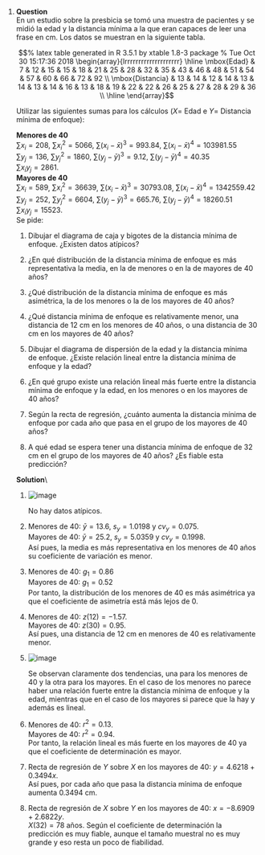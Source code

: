1.  **Question**\
    En un estudio sobre la presbicia se tomó una muestra de pacientes y
    se midió la edad y la distancia mínima a la que eran capaces de leer
    una frase en cm. Los datos se muestran en la siguiente tabla.

    $$% latex table generated in R 3.5.1 by xtable 1.8-3 package
      % Tue Oct 30 15:17:36 2018
      \begin{array}{lrrrrrrrrrrrrrrrrrrrr}
         \hline
      \mbox{Edad} & 7 & 12 & 15 & 15 & 18 & 21 & 25 & 28 & 32 & 35 & 43 & 46 & 48 & 51 & 54 & 57 & 60 & 66 & 72 & 92 \\ 
        \mbox{Distancia} & 13 & 14 & 12 & 14 & 13 & 14 & 13 & 14 & 16 & 13 & 18 & 19 & 22 & 22 & 26 & 25 & 27 & 28 & 29 & 36 \\ 
         \hline
      \end{array}$$

    Utilizar las siguientes sumas para los cálculos ($X$= Edad e $Y$=
    Distancia mínima de enfoque):

    **Menores de 40**\
    $\sum x_i=208$, $\sum x_i^2=5066$, $\sum(x_i-\bar x)^3=993.84$,
    $\sum(x_i-\bar x)^4=103981.55$\
    $\sum y_j=136$, $\sum y_j^2=1860$, $\sum(y_j-\bar y)^3=9.12$,
    $\sum(y_j-\bar y)^4=40.35$\
    $\sum x_iy_j=2861$.\
    **Mayores de 40**\
    $\sum x_i=589$, $\sum x_i^2=36639$, $\sum(x_i-\bar x)^3=30793.08$,
    $\sum(x_i-\bar x)^4=1342559.42$\
    $\sum y_j=252$, $\sum y_j^2=6604$, $\sum(y_j-\bar y)^3=665.76$,
    $\sum(y_j-\bar y)^4=18260.51$\
    $\sum x_iy_j=15523$.\
    Se pide:

    1.  Dibujar el diagrama de caja y bigotes de la distancia mínima de
        enfoque. ¿Existen datos atípicos?

    2.  ¿En qué distribución de la distancia mínima de enfoque es más
        representativa la media, en la de menores o en la de mayores de
        40 años?

    3.  ¿Qué distribución de la distancia mínima de enfoque es más
        asimétrica, la de los menores o la de los mayores de 40 años?

    4.  ¿Qué distancia mínima de enfoque es relativamente menor, una
        distancia de 12 cm en los menores de 40 años, o una distancia de
        30 cm en los mayores de 40 años?

    5.  Dibujar el diagrama de dispersión de la edad y la distancia
        mínima de enfoque. ¿Existe relación lineal entre la distancia
        mínima de enfoque y la edad?

    6.  ¿En qué grupo existe una relación lineal más fuerte entre la
        distancia mínima de enfoque y la edad, en los menores o en los
        mayores de 40 años?

    7.  Según la recta de regresión, ¿cuánto aumenta la distancia mínima
        de enfoque por cada año que pasa en el grupo de los mayores de
        40 años?

    8.  A qué edad se espera tener una distancia mínima de enfoque de 32
        cm en el grupo de los mayores de 40 años? ¿Es fiable esta
        predicción?

    **Solution**\

    1.  ![image](media/supplements1/exercise1/reglin-opt-5-diagrama-caja-distancia-minima-enfoque.svg)

        No hay datos atípicos.

    2.  Menores de 40: $\bar y=13.6$, $s_y=1.0198$ y $cv_y=0.075$.\
        Mayores de 40: $\bar y=25.2$, $s_y=5.0359$ y $cv_y=0.1998$.\
        Así pues, la media es más representativa en los menores de 40
        años su coeficiente de variación es menor.

    3.  Menores de 40: $g_1=0.86$\
        Mayores de 40: $g_1=0.52$\
        Por tanto, la distribución de los menores de 40 es más
        asimétrica ya que el coeficiente de asimetría está más lejos
        de 0.

    4.  Menores de 40: $z(12)=-1.57$.\
        Mayores de 40: $z(30)=0.95$.\
        Así pues, una distancia de 12 cm en menores de 40 es
        relativamente menor.

    5.  ![image](media/supplements1/exercise1/reglin-opt-5-diagrama-dispersion-edad-distancia-minima-enfoque.svg)

        Se observan claramente dos tendencias, una para los menores de
        40 y la otra para los mayores. En el caso de los menores no
        parece haber una relación fuerte entre la distancia mínima de
        enfoque y la edad, mientras que en el caso de los mayores si
        parece que la hay y además es lineal.

    6.  Menores de 40: $r^2=0.13$.\
        Mayores de 40: $r^2=0.94$.\
        Por tanto, la relación lineal es más fuerte en los mayores de 40
        ya que el coeficiente de determinación es mayor.

    7.  Recta de regresión de $Y$ sobre $X$ en los mayores de 40:
        $y=4.6218+0.3494x$.\
        Así pues, por cada año que pasa la distancia mínima de enfoque
        aumenta $0.3494$ cm.

    8.  Recta de regresión de $X$ sobre $Y$ en los mayores de 40:
        $x=-8.6909+2.6822y$.\
        $X(32)=78$ años. Según el coeficiente de determinación la
        predicción es muy fiable, aunque el tamaño muestral no es muy
        grande y eso resta un poco de fiabilidad.


